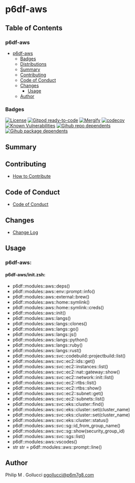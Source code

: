 # p6df-aws

## Table of Contents


### p6df-aws
- [p6df-aws](#p6df-aws)
  - [Badges](#badges)
  - [Distributions](#distributions)
  - [Summary](#summary)
  - [Contributing](#contributing)
  - [Code of Conduct](#code-of-conduct)
  - [Changes](#changes)
    - [Usage](#usage)
  - [Author](#author)

### Badges

[![License](https://img.shields.io/badge/License-Apache%202.0-yellowgreen.svg)](https://opensource.org/licenses/Apache-2.0)
[![Gitpod ready-to-code](https://img.shields.io/badge/Gitpod-ready--to--code-blue?logo=gitpod)](https://gitpod.io/#https://github.com/p6m7g8/p6df-aws)
[![Mergify](https://img.shields.io/endpoint.svg?url=https://gh.mergify.io/badges/p6m7g8/p6df-aws/&style=flat)](https://mergify.io)
[![codecov](https://codecov.io/gh/p6m7g8/p6df-aws/branch/master/graph/badge.svg?token=14Yj1fZbew)](https://codecov.io/gh/p6m7g8/p6df-aws)
[![Known Vulnerabilities](https://snyk.io/test/github/p6m7g8/p6df-aws/badge.svg?targetFile=package.json)](https://snyk.io/test/github/p6m7g8/p6df-aws?targetFile=package.json)
[![Gihub repo dependents](https://badgen.net/github/dependents-repo/p6m7g8/p6df-aws)](https://github.com/p6m7g8/p6df-aws/network/dependents?dependent_type=REPOSITORY)
[![Gihub package dependents](https://badgen.net/github/dependents-pkg/p6m7g8/p6df-aws)](https://github.com/p6m7g8/p6df-aws/network/dependents?dependent_type=PACKAGE)

## Summary

## Contributing

- [How to Contribute](CONTRIBUTING.md)

## Code of Conduct

- [Code of Conduct](https://github.com/p6m7g8/.github/blob/master/CODE_OF_CONDUCT.md)

## Changes

- [Change Log](CHANGELOG.md)

## Usage

### p6df-aws:

#### p6df-aws/init.zsh:

- p6df::modules::aws::deps()
- p6df::modules::aws::env::prompt::info()
- p6df::modules::aws::external::brew()
- p6df::modules::aws::home::symlink()
- p6df::modules::aws::home::symlink::creds()
- p6df::modules::aws::init()
- p6df::modules::aws::langs()
- p6df::modules::aws::langs::clones()
- p6df::modules::aws::langs::go()
- p6df::modules::aws::langs::js()
- p6df::modules::aws::langs::python()
- p6df::modules::aws::langs::ruby()
- p6df::modules::aws::langs::rust()
- p6df::modules::aws::svc::codebuild::projectbuild::list()
- p6df::modules::aws::svc::ec2::ids::get()
- p6df::modules::aws::svc::ec2::instances::list()
- p6df::modules::aws::svc::ec2::nat::gateway::show()
- p6df::modules::aws::svc::ec2::network::init::list()
- p6df::modules::aws::svc::ec2::rtbs::list()
- p6df::modules::aws::svc::ec2::rtbs::show()
- p6df::modules::aws::svc::ec2::subnet::get()
- p6df::modules::aws::svc::ec2::subnets::list()
- p6df::modules::aws::svc::eks::cluster::find()
- p6df::modules::aws::svc::eks::cluster::set(cluster_name)
- p6df::modules::aws::svc::eks::cluster::set(cluster_name)
- p6df::modules::aws::svc::eks::cluster::status()
- p6df::modules::aws::svc::sg::id_from_group_name()
- p6df::modules::aws::svc::sg::show(security_group_id)
- p6df::modules::aws::svc::sgs::list()
- p6df::modules::aws::vscodes()
- str str = p6df::modules::aws::prompt::line()



## Author

Philip M . Gollucci <pgollucci@p6m7g8.com>
